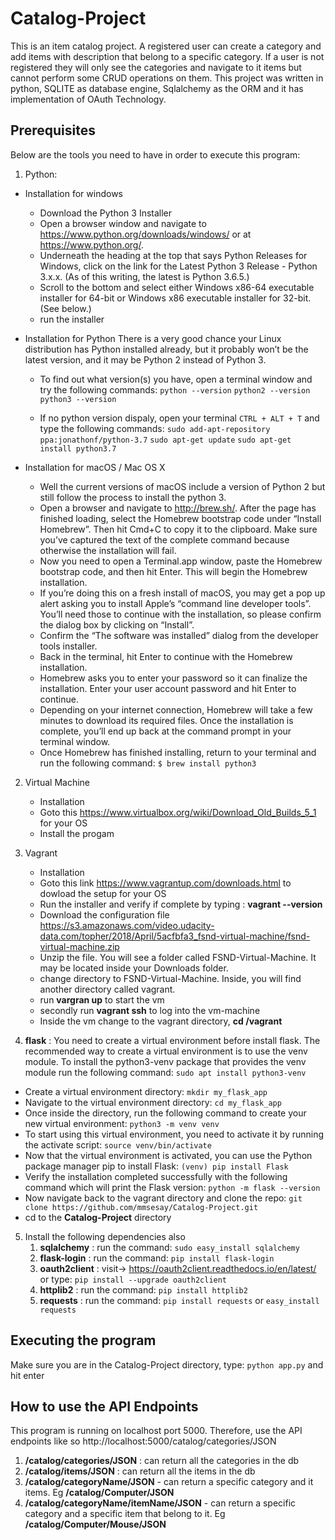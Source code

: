 # Catalog-Project
This is an item catalog project. A registered user can create a category and add items with description that belong to a specific category.
If a user is not registered they will only see the categories and navigate to it items but cannot perform some CRUD operations on them.
This project was written in python, SQLITE as database engine, Sqlalchemy as the ORM and it has implementation of OAuth Technology.

## Prerequisites
Below are the tools you need to have in order to execute this program:
1. Python:
- Installation for windows
    - Download the Python 3 Installer
    - Open a browser window and navigate to https://www.python.org/downloads/windows/ or at https://www.python.org/.
    - Underneath the heading at the top that says Python Releases for Windows, click on the link for the Latest Python 3 Release - Python 3.x.x. (As of this writing, the latest is Python 3.6.5.)
    - Scroll to the bottom and select either Windows x86-64 executable installer for 64-bit or Windows x86 executable installer for 32-bit. (See below.)
    - run the installer

- Installation for Python
    There is a very good chance your Linux distribution has Python installed already, but it probably won’t be the latest version, and it may be Python 2 instead of Python 3.
    - To find out what version(s) you have, open a terminal window and try the following commands:
        ```python --version```
        ```python2 --version```
        ```python3 --version```

    - If no python version dispaly, open your terminal ```CTRL + ALT + T``` and type the following commands:
    ```sudo add-apt-repository ppa:jonathonf/python-3.7```
    ```sudo apt-get update```
    ```sudo apt-get install python3.7```

- Installation for macOS / Mac OS X
    - Well the current versions of macOS include a version of Python 2 but still follow the process to install the python 3.
    - Open a browser and navigate to http://brew.sh/. After the page has finished loading, select the Homebrew bootstrap code under “Install Homebrew”. Then hit Cmd+C to copy it to the clipboard. Make sure you’ve captured the text of the complete command because otherwise the installation will fail.
    - Now you need to open a Terminal.app window, paste the Homebrew bootstrap code, and then hit Enter. This will begin the Homebrew installation.
    - If you’re doing this on a fresh install of macOS, you may get a pop up alert asking you to install Apple’s “command line developer tools”. You’ll need those to continue with the installation, so please confirm the dialog box by clicking on “Install”.
    - Confirm the “The software was installed” dialog from the developer tools installer.
    - Back in the terminal, hit Enter to continue with the Homebrew installation.
    - Homebrew asks you to enter your password so it can finalize the installation. Enter your user account password and hit Enter to continue.
    - Depending on your internet connection, Homebrew will take a few minutes to download its required files. Once the installation is complete, you’ll end up back at the command prompt in your terminal window.
    - Once Homebrew has finished installing, return to your terminal and run the following command:
    ```$ brew install python3```

2. Virtual Machine
    - Installation
    - Goto this https://www.virtualbox.org/wiki/Download_Old_Builds_5_1 for your OS
    - Install the progam

3. Vagrant
    - Installation
    - Goto this link https://www.vagrantup.com/downloads.html to dowload the setup for your OS
    - Run the installer and verify if complete by typing : **vagrant --version**
    - Download the configuration file https://s3.amazonaws.com/video.udacity-data.com/topher/2018/April/5acfbfa3_fsnd-virtual-machine/fsnd-virtual-machine.zip
    - Unzip the file. You will see a folder called FSND-Virtual-Machine. It may be located inside your Downloads folder.
    - change directory to FSND-Virtual-Machine. Inside, you will find another directory called vagrant.
    - run **vargran up** to start the vm
    - secondly run **vagrant ssh** to log into the vm-machine
    - Inside the vm change to the vagrant directory, **cd /vagrant**

4. **flask** : You need to create a virtual environment before install flask.
    The recommended way to create a virtual environment is to use the venv module. To install the python3-venv package that provides the venv module run the following command: ```sudo apt install python3-venv```
- Create a virtual environment directory: ```mkdir my_flask_app```
- Navigate to the virtual environment directory: ```cd my_flask_app```
- Once inside the directory, run the following command to create your new virtual environment: ```python3 -m venv venv```
- To start using this virtual environment, you need to activate it by running the activate script: ```source venv/bin/activate```
- Now that the virtual environment is activated, you can use the Python package manager pip to install Flask: ```(venv) pip install Flask```
- Verify the installation completed successfully with the following command which will print the Flask version: ```python -m flask --version```
- Now navigate back to the vagrant directory and clone the repo:
    ```git clone https://github.com/mmsesay/Catalog-Project.git```
- cd to the **Catalog-Project** directory

5. Install the following dependencies also
    1. **sqlalchemy** : run the command: ```sudo easy_install sqlalchemy```
    2. **flask-login** : run the command: ```pip install flask-login```
    3. **oauth2client** : visit-> https://oauth2client.readthedocs.io/en/latest/ or type: ```pip install --upgrade oauth2client```
    4. **httplib2** : run the command: ```pip install httplib2```
    5. **requests** : run the command: ```pip install requests``` or ```easy_install requests```

## Executing the program
Make sure you are in the Catalog-Project directory, type: ``` python app.py ``` and hit enter

## How to use the API Endpoints
This program is running on localhost port 5000. Therefore, use the API endpoints like so http://localhost:5000/catalog/categories/JSON 

1. **/catalog/categories/JSON** : can return all the categories in the db
2. **/catalog/items/JSON** : can return all the items in the db
3. **/catalog/categoryName/JSON** - can return a specific category and it items. Eg **/catalog/Computer/JSON**
4. **/catalog/categoryName/itemName/JSON** - can return a specific category and a specific item that belong to it. Eg **/catalog/Computer/Mouse/JSON**
